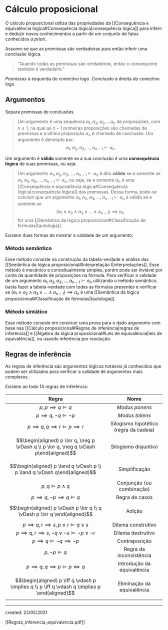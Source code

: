 # Cálculo proposicional
O cálculo proposicional utiliza das propriedades da [[Consequência e equivalência lógica#Consequência lógica|consequência lógica]] para inferir e deduzir novos conhecimentos a partir de um conjunto de fatos conhecidos *a priori*.

Assume-se que as premissas são verdadeiras para então inferir uma conclusão lógica.

> "Quando todas as premissas são verdadeiras, então o consequente também é verdadeiro."

*Premissas* à esquerda do conectivo *logo*.
*Conclusão* à direita do conectivo *logo*.

## Argumentos
Separa premissas de conclusões

> Um argumento é uma sequência $\alpha_1, \alpha_2, \alpha_3, \dots \alpha_n$ de proposições, com $n \geq 1$, na qual as $n - 1$ primeiras proposições são chamadas de premissas e a última proposição $\alpha_n$ é chamada de conclusão. Um argumento é denotado por:
>$$
  \alpha_1, \alpha_2, \alpha_3, \dots, \alpha_{n-1} \vdash \alpha_n
>$$

Um argumento é **válido** somente se a sua conclusão é uma **consequência lógica** de suas premissas, ou seja:

> Um argumento $\alpha_1, \alpha_2, \alpha_3, \dots, \alpha_{n-1} \vdash \alpha_n$ é dito **válido** se e somente se $\alpha_1, \alpha_2, \alpha_3, \dots, \alpha_{n-1} \vDash \alpha_n$, ou seja, se e somente $\alpha_n$ é uma [[Consequência e equivalência lógica#Consequência lógica|consequência lógica]] das premissas.
Dessa forma, pode-se concluir que um argumento $\alpha_1, \alpha_2, \alpha_3, \dots, \alpha_{n-1} \vdash \alpha_n$ é válido se e somente se
>$$
  \left(\alpha_1 \land \alpha_2 \land \alpha_3 \land \dots \land \alpha_{n-1} \right) \implies \alpha_n
>$$
> for uma [[Semântica da lógica proposicional#Classificação de fórmulas|tautologia]].

Existem duas formas de mostrar a validade de um argumento:

### Método semântico
Esse método consiste na construção da tabela-verdade e análise das [[Semântica da lógica proposicional#Interpretação I|interpretações]]. Esse método é mecânico e conceitualmente simples, porém pode ser inviável por conta da quantidade de proposições na fórmula.
Para verificar a validade de um argumento $\alpha_1, \alpha_2, \alpha_3, \dots, \alpha_{n-1} \vdash \alpha_n$ utilizando o método semântico, basta fazer a tabela-verdade com todas as fórmulas presentes e verificar se $\left(\alpha_1 \land \alpha_2 \land \alpha_3 \land \dots \land \alpha_{n-1} \right) \implies \alpha_n$ é uma [[Semântica da lógica proposicional#Classificação de fórmulas|tautologia]].

### Método sintático
Esse método consiste em construir uma prova para o dado argumento com base nas [[Cálculo proposicional#Regras de inferência|regras de inferência]] e [[Álgebra da lógica proposicional#Leis de equivalência|leis de equivalência]], ou usando inferência por resolução.

## Regras de inferência
As regras de inferência são argumentos lógicos notáveis já conhecidos que podem ser utilizados para verificar a validade de argumentos mais complexos.

Existem ao todo $14$ regras de inferência:

|                                             Regra                                              |                  Nome                  |
|:----------------------------------------------------------------------------------------------:|:--------------------------------------:|
|                                  $p, p \implies q  \vDash q$                                   |             *Modus ponens*             |
|                              $p \implies q, \neg q \vDash \neg p$                              |            *Modus tollens*             |
|                        $p \implies q, q \implies r \vDash p \implies r$                        | Silogismo hipotético (regra da cadeia) |
|    $$\begin{aligned} p \lor q, \neg p \vDash q \\ p \lor q, \neg q \vDash p\end{aligned}$$     |          Silogismo disjuntivo          |
|           $$\begin{aligned} p \land q \vDash p \\ p \land q \vDash q\end{aligned}$$            |             Simplificação              |
|                                    $p, q \vDash p \land q$                                     |       Conjunção (ou combinação)        |
|                           $p \implies q, \neg p \implies q \vDash q$                           |             Regra de casos             |
|            $$\begin{aligned} p \vDash p \lor q \\ q \vDash p \lor q \end{aligned}$$            |                 Adição                 |
|                     $p \implies q, r \implies s, p \lor r \vDash q \lor s$                     |           Dilema construtivo           |
|           $p \implies q, r \implies s, \neg q \lor \neg s \vDash \neg p \lor \neg r$           |           Dilema destrutivo            |
|                          $p \implies q \vDash \neg q \implies \neg p$                          |             Contraposição              |
|                                      $p, \neg p \vDash q$                                      |        Regra da inconsistência         |
|                          $p \implies q, q \implies p \vDash p \iff q$                          |       Introdução da equivalência       |
| $$\begin{aligned} p \iff q \vdash p \implies q \\ p \iff q \vdash q \implies p \end{aligned}$$ |       Eliminação da equivalência       |

---

created: 22/05/2021

[[Regras_inferencia_equivalencia.pdf]]
